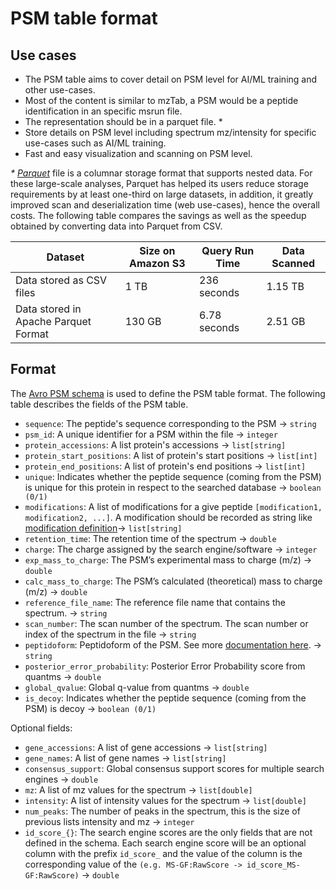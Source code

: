 # PSM table format

## Use cases

- The PSM table aims to cover detail on PSM level for AI/ML training and other use-cases. 
- Most of the content is similar to mzTab, a PSM would be a peptide identification in an specific msrun file.
- The representation should be in a parquet file. *
- Store details on PSM level including spectrum mz/intensity for specific use-cases such as AI/ML training.
- Fast and easy visualization and scanning on PSM level.


_* [Parquet](https://github.com/apache/parquet-format)_ file is a columnar storage format that supports nested data. For these large-scale analyses, Parquet has helped its users reduce storage requirements by at least one-third on large datasets, in addition, it greatly improved scan and deserialization time (web use-cases), hence the overall costs. The following table compares the savings as well as the speedup obtained by converting data into Parquet from CSV.

| Dataset    | Size on Amazon S3 | Query Run Time | Data Scanned |
| ---------  |--------------|-----------|--------|
|Data stored as CSV files | 1 TB     | 236 seconds     | 1.15 TB |
|Data stored in Apache Parquet Format | 130 GB     | 6.78 seconds     | 2.51 GB |

## Format

The [Avro PSM schema](psm.avsc) is used to define the PSM table format. The following table describes the fields of the PSM table.

- `sequence`: The peptide's sequence corresponding to the PSM -> `string`
- `psm_id`: A unique identifier for a PSM within the file -> `integer`
- `protein_accessions`: A list protein's accessions -> `list[string]` 
- `protein_start_positions`: A list of protein's start positions -> `list[int]`
- `protein_end_positions`: A list of protein's end positions -> `list[int]`
- `unique`: Indicates whether the peptide sequence (coming from the PSM) is unique for this protein in respect to the searched database -> `boolean (0/1)`
- `modifications`: A list of modifications for a give peptide `[modification1, modification2, ...]`. A modification should be recorded as string like [modification definition](README.md#modifications)-> `list[string]`
- `retention_time`: The retention time of the spectrum -> `double`
- `charge`: The charge assigned by the search engine/software -> `integer`
- `exp_mass_to_charge`: The PSM’s experimental mass to charge (m/z) -> `double`
- `calc_mass_to_charge`: The PSM’s calculated (theoretical) mass to charge (m/z) -> `double`
- `reference_file_name`: The reference file name that contains the spectrum. -> `string` 
- `scan_number`: The scan number of the spectrum. The scan number or index of the spectrum in the file -> `string` 
- `peptidoform`: Peptidoform of the PSM. See more [documentation here](README.md#peptidoform). -> `string`
- `posterior_error_probability`: Posterior Error Probability score from quantms -> `double`
- `global_qvalue`: Global q-value from quantms -> `double`
- `is_decoy`: Indicates whether the peptide sequence (coming from the PSM) is decoy -> `boolean (0/1)`

Optional fields:

- `gene_accessions`: A list of gene accessions -> `list[string]`
- `gene_names`: A list of gene names -> `list[string]`
- `consensus_support`: Global consensus support scores for multiple search engines -> `double`
- `mz`: A list of mz values for the spectrum -> `list[double]`
- `intensity`: A list of intensity values for the spectrum ->  `list[double]`
- `num_peaks`: The number of peaks in the spectrum, this is the size of previous lists intensity and mz -> `integer`
- `id_score_{}`: The search engine scores are the only fields that are not defined in the schema. Each search engine score will be an optional column with the prefix `id_score_` and the value of the column is the corresponding value of the `(e.g. MS-GF:RawScore -> id_score_MS-GF:RawScore)` -> `double`